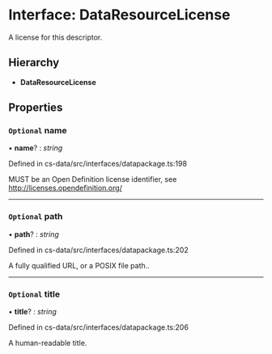 # Interface: DataResourceLicense

A license for this descriptor.

## Hierarchy

* **DataResourceLicense**

## Properties

### `Optional` name

• **name**? : *string*

Defined in cs-data/src/interfaces/datapackage.ts:198

MUST be an Open Definition license identifier, see http://licenses.opendefinition.org/

___

### `Optional` path

• **path**? : *string*

Defined in cs-data/src/interfaces/datapackage.ts:202

A fully qualified URL, or a POSIX file path..

___

### `Optional` title

• **title**? : *string*

Defined in cs-data/src/interfaces/datapackage.ts:206

A human-readable title.
